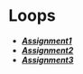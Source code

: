 # Loops

- ***[Assignment1](./assignment1/)***
- ***[Assignment2](./assignment2/)***
- ***[Assignment3](./assignment3/)***
